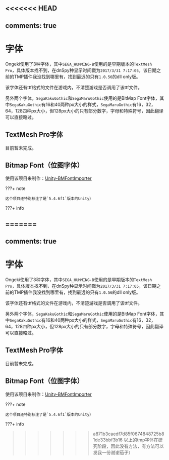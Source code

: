 <<<<<<< HEAD
---
comments: true
---

# 字体

Ongeki使用了3种字体，其中`SEGA_HUMMING-B`使用的是早期版本的`TextMesh Pro`，具体版本找不到，在dnSpy种显示时间戳为`2017/3/31 7:17:05`，该日期之前的TMP插件我没找到哪里有，找到最远的只有`1.0.56`的dll only版。

该字体还有ttf格式的文件在游戏内，不清楚游戏是否调用了该ttf文件。

另外两个字体，`SegaKakuGothic`和`SegaMaruGothic`使用的是BitMap Font字体，其中`SegaKakuGothic`有16和40两种px大小的样式，`SegaMaruGothic`有16，32，64，128四种px大小，但128px大小的只有部分数字，字母和特殊符号，因此翻译可以直接略过。

## TextMesh Pro字体

目前暂未完成。

## Bitmap Font（位图字体）

使用该项目来制作：[Unity-BMFontImporter](https://github.com/Yuuenn/Unity-BMFontImporter)

???+ note

    这个项目还特别标注了是`5.4.6f1`版本的Unity）


???+ info

=======
---
comments: true
---

# 字体

Ongeki使用了3种字体，其中`SEGA_HUMMING-B`使用的是早期版本的`TextMesh Pro`，具体版本找不到，在dnSpy种显示时间戳为`2017/3/31 7:17:05`，该日期之前的TMP插件我没找到哪里有，找到最远的只有`1.0.56`的dll only版。

该字体还有ttf格式的文件在游戏内，不清楚游戏是否调用了该ttf文件。

另外两个字体，`SegaKakuGothic`和`SegaMaruGothic`使用的是BitMap Font字体，其中`SegaKakuGothic`有16和40两种px大小的样式，`SegaMaruGothic`有16，32，64，128四种px大小，但128px大小的只有部分数字，字母和特殊符号，因此翻译可以直接略过。

## TextMesh Pro字体

目前暂未完成。

## Bitmap Font（位图字体）

使用该项目来制作：[Unity-BMFontImporter](https://github.com/Yuuenn/Unity-BMFontImporter)

???+ note

    这个项目还特别标注了是`5.4.6f1`版本的Unity）


???+ info

>>>>>>> a871b3caedf7d85f0674848725b81de33bbf3b16
    以上的tmp字体在研究阶段，因此没有方法，有方法可以发我一份谢谢茄子）